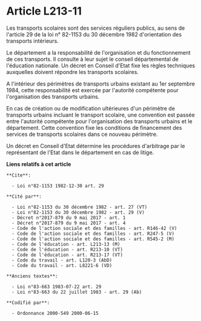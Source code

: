 # Article L213-11

Les transports scolaires sont des services réguliers publics, au sens de l'article 29 de la loi n° 82-1153 du 30 décembre
1982 d'orientation des transports intérieurs.

Le département a la responsabilité de l'organisation et du fonctionnement de ces transports. Il consulte à leur sujet le
conseil départemental de l'éducation nationale. Un décret en Conseil d'Etat fixe les règles techniques auxquelles doivent
répondre les transports scolaires.

A l'intérieur des périmètres de transports urbains existant au 1er septembre 1984, cette responsabilité est exercée par
l'autorité compétente pour l'organisation des transports urbains.

En cas de création ou de modification ultérieures d'un périmètre de transports urbains incluant le transport scolaire, une
convention est passée entre l'autorité compétente pour l'organisation des transports urbains et le département. Cette
convention fixe les conditions de financement des services de transports scolaires dans ce nouveau périmètre.

Un décret en Conseil d'Etat détermine les procédures d'arbitrage par le représentant de l'Etat dans le département en cas de
litige.

**Liens relatifs à cet article**

	**Cite**:

	  - Loi n°82-1153 1982-12-30 art. 29

	**Cité par**:

	  - Loi n°82-1153 du 30 décembre 1982 - art. 27 (VT)
	  - Loi n°82-1153 du 30 décembre 1982 - art. 29 (V)
	  - Décret n°2017-879 du 9 mai 2017 - art. 1
	  - Décret n°2017-879 du 9 mai 2017 - art. 4
	  - Code de l'action sociale et des familles - art. R146-42 (V)
	  - Code de l'action sociale et des familles - art. R247-5 (V)
	  - Code de l'action sociale et des familles - art. R545-2 (M)
	  - Code de l'éducation - art. L213-13 (M)
	  - Code de l'éducation - art. R213-10 (VT)
	  - Code de l'éducation - art. R213-17 (VT)
	  - Code du travail - art. L120-3 (AbD)
	  - Code du travail - art. L8221-6 (VD)

	**Anciens textes**:

	  - Loi n°83-663 1983-07-22 art. 29
	  - Loi n°83-663 du 22 juillet 1983 - art. 29 (Ab)

	**Codifié par**:

	  - Ordonnance 2000-549 2000-06-15
